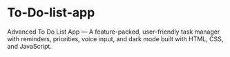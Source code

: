 # To-Do-list-app
Advanced To Do List App — A feature-packed, user-friendly task manager with reminders, priorities, voice input, and dark mode built with HTML, CSS, and JavaScript.
